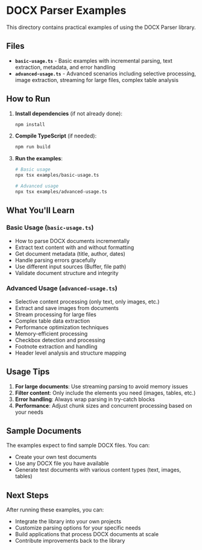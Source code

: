 # DOCX Parser Examples

This directory contains practical examples of using the DOCX Parser library.

## Files

- **`basic-usage.ts`** - Basic examples with incremental parsing, text extraction, metadata, and error handling
- **`advanced-usage.ts`** - Advanced scenarios including selective processing, image extraction, streaming for large files, complex table analysis

## How to Run

1. **Install dependencies** (if not already done):
   ```bash
   npm install
   ```

2. **Compile TypeScript** (if needed):
   ```bash
   npm run build
   ```

3. **Run the examples**:
   ```bash
   # Basic usage
   npx tsx examples/basic-usage.ts

   # Advanced usage
   npx tsx examples/advanced-usage.ts
   ```

## What You'll Learn

### Basic Usage (`basic-usage.ts`)
- How to parse DOCX documents incrementally
- Extract text content with and without formatting
- Get document metadata (title, author, dates)
- Handle parsing errors gracefully
- Use different input sources (Buffer, file path)
- Validate document structure and integrity

### Advanced Usage (`advanced-usage.ts`)
- Selective content processing (only text, only images, etc.)
- Extract and save images from documents
- Stream processing for large files
- Complex table data extraction
- Performance optimization techniques
- Memory-efficient processing
- Checkbox detection and processing
- Footnote extraction and handling
- Header level analysis and structure mapping

## Usage Tips

1. **For large documents**: Use streaming parsing to avoid memory issues
2. **Filter content**: Only include the elements you need (images, tables, etc.)
3. **Error handling**: Always wrap parsing in try-catch blocks
4. **Performance**: Adjust chunk sizes and concurrent processing based on your needs

## Sample Documents

The examples expect to find sample DOCX files. You can:
- Create your own test documents
- Use any DOCX file you have available
- Generate test documents with various content types (text, images, tables)

## Next Steps

After running these examples, you can:
- Integrate the library into your own projects
- Customize parsing options for your specific needs
- Build applications that process DOCX documents at scale
- Contribute improvements back to the library
